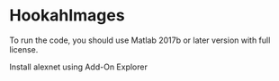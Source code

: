 # HookahImages


To run the code, you should use Matlab 2017b or later version with full license.


Install alexnet using Add-On Explorer
